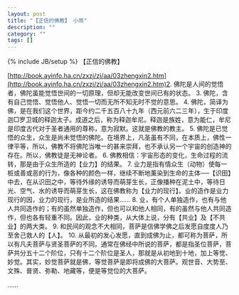 ```yaml
---
layout: post
title: "【正信的佛教】 小雨"
description: ""
category: ""
tags: []
---
```

{% include JB/setup %}
【正信的佛教】

[http://book.ayinfo.ha.cn/zxzj/zj/aa/03zhengxin2.htm](http://book.ayinfo.ha.cn/zxzj/zj/aa/03zhengxin2.htm)2. 佛陀是人间的觉悟者，佛陀虽能觉悟世间的一切原理，但却无能改变世间已有的状态。
3. 佛陀，含有自己觉悟、觉悟他人、觉悟一切而无所不知无时不觉的意思。
4. 佛陀，简译为佛，是在我们这个世界，距今约二千五百八十九年（西元前六二三年），生于印度迦□罗卫城的释迦太子。成道之后，称为释迦牟尼。释迦是族姓，意为能仁，牟尼是印度古代对于圣者通用的尊称，意为寂默。这就是佛教的教主。
5. 佛陀是已觉悟的众生，众生是尚未觉悟的佛陀。在境界上，凡圣虽有不同，在本质上，佛性一律平等，所以，佛教不将佛陀当唯一的甚来崇拜，也不承认另一个宇宙的创造神的存在。所以，佛教徒是无神论者。
6. 佛教相信：宇宙形态的变化，生命过程的流转，那是由于众生所造的【业力】的结果。
7. 业力是指有情众生（动物）使每一桩或善或恶的行为，像各种的颜色一样，继续不断地薰染到生命的主体──【识田】中去，在从识田之中，等待外缘的诱导而萌芽生长，正像播种在泥土中，等待日光、空气、水的诱导而萌芽生长，这在佛教称为【业力的现行】。业的造作是业力现行的因，业力的现行，是业所造的结果……
8. 业，有个人单独造作，也有与他人共同造作的；有的虽然单独造作，但也可以和他人相同，有的虽然与他人共同造作，但也各有轻重不同。因此，业的种类，从大体上说，分有【共业】及【不共业】的两大类。
9. 和民间的观念不大相同，菩萨是信佛学佛之后发愿自度度人乃至舍己救人的【人】。
10. 从最初的发心发愿，直到成佛为止，都可称为菩萨，所以有凡夫菩萨与贤圣菩萨的不同。通常在佛经中所说的菩萨，都是指圣位菩萨，菩萨共分五十二个阶位，只有十二个阶位是圣人，那就是从初地到十地，加上等觉、妙觉。其实，妙觉菩萨就是佛，等觉菩萨是即将成佛的大菩萨。观世音、大势至、文殊、普贤、弥勒、地藏等，便是等觉位的大菩萨。

……